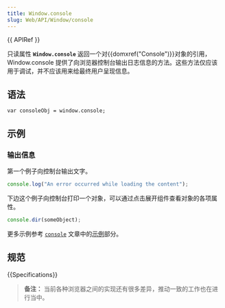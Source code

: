 ```yaml
---
title: Window.console
slug: Web/API/Window/console
---
```


{{ APIRef }}

只读属性 **`Window.console`** 返回一个对{{domxref("Console")}}对象的引用，Window\.console 提供了向浏览器控制台输出日志信息的方法。这些方法仅应该用于调试，并不应该用来给最终用户呈现信息。

## 语法

```
var consoleObj = window.console;
```

## 示例

### 输出信息

第一个例子向控制台输出文字。

```js
console.log("An error occurred while loading the content");
```

下边这个例子向控制台打印一个对象，可以通过点击展开组件查看对象的各项属性。

```js
console.dir(someObject);
```

更多示例参考 [`console`](/zh-CN/docs/Web/API/console) 文章中的[示例](/zh-CN/docs/Web/API/console#示例)部分。

## 规范

{{Specifications}}

> **备注：** 当前各种浏览器之间的实现还有很多差异，推动一致的工作也在进行当中。
